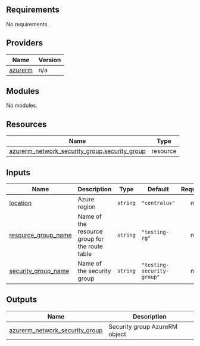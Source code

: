 <!-- BEGIN_TF_DOCS -->
## Requirements

No requirements.

## Providers

| Name | Version |
|------|---------|
| <a name="provider_azurerm"></a> [azurerm](#provider\_azurerm) | n/a |

## Modules

No modules.

## Resources

| Name | Type |
|------|------|
| [azurerm_network_security_group.security_group](https://registry.terraform.io/providers/hashicorp/azurerm/latest/docs/resources/network_security_group) | resource |

## Inputs

| Name | Description | Type | Default | Required |
|------|-------------|------|---------|:--------:|
| <a name="input_location"></a> [location](#input\_location) | Azure region | `string` | `"centralus"` | no |
| <a name="input_resource_group_name"></a> [resource\_group\_name](#input\_resource\_group\_name) | Name of the resource group for the route table | `string` | `"testing-rg"` | no |
| <a name="input_security_group_name"></a> [security\_group\_name](#input\_security\_group\_name) | Name of the security group | `string` | `"testing-security-group"` | no |

## Outputs

| Name | Description |
|------|-------------|
| <a name="output_azurerm_network_security_group"></a> [azurerm\_network\_security\_group](#output\_azurerm\_network\_security\_group) | Security group AzureRM object |
<!-- END_TF_DOCS -->